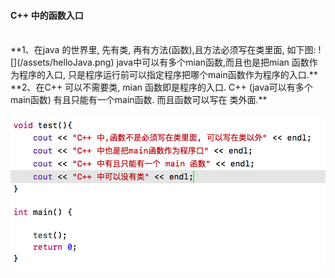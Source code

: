 #### C++ 中的函数入口

<br>
**1、在java 的世界里, 先有类, 再有方法(函数),且方法必须写在类里面, 如下图:
![](/assets/helloJava.png)
java中可以有多个mian函数,而且也是把mian 函数作为程序的入口, 只是程序运行前可以指定程序把哪个main函数作为程序的入口.**


<br>
**2、在C++ 可以不需要类, mian 函数即是程序的入口. C++ (java可以有多个main函数) 有且只能有一个main函数. 而且函数可以写在 类外面.**

![](/assets/Snip20190110_2.png)

 